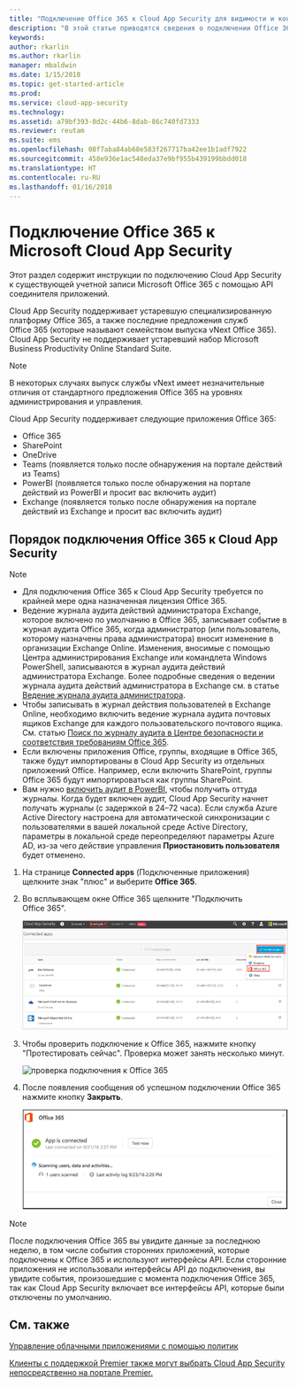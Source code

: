 ```yaml
---
title: "Подключение Office 365 к Cloud App Security для видимости и контроля использования | Документы Майкрософт"
description: "В этой статье приводятся сведения о подключении Office 365 к Cloud App Security с помощью соединителя API."
keywords: 
author: rkarlin
ms.author: rkarlin
manager: mbaldwin
ms.date: 1/15/2018
ms.topic: get-started-article
ms.prod: 
ms.service: cloud-app-security
ms.technology: 
ms.assetid: a79bf393-0d2c-44b6-8dab-86c740fd7333
ms.reviewer: reutam
ms.suite: ems
ms.openlocfilehash: 08f7aba84ab68e583f267717ba42ee1b1adf7922
ms.sourcegitcommit: 458e936e1ac548eda37e9bf955b439199bbdd018
ms.translationtype: HT
ms.contentlocale: ru-RU
ms.lasthandoff: 01/16/2018
---
```

# <a name="connect-office-365-to-microsoft-cloud-app-security"></a>Подключение Office 365 к Microsoft Cloud App Security
Этот раздел содержит инструкции по подключению Cloud App Security к существующей учетной записи Microsoft Office 365 с помощью API соединителя приложений.  
  
Cloud App Security поддерживает устаревшую специализированную платформу Office 365, а также последние предложения служб Office 365 (которые называют семейством выпуска vNext Office 365).  Cloud App Security не поддерживает устаревший набор Microsoft Business Productivity Online Standard Suite. 

> [!NOTE]
> В некоторых случаях выпуск службы vNext имеет незначительные отличия от стандартного предложения Office 365 на уровнях администрирования и управления.

Cloud App Security поддерживает следующие приложения Office 365:

- Office 365
- SharePoint
- OneDrive
- Teams (появляется только после обнаружения на портале действий из Teams)
- PowerBI (появляется только после обнаружения на портале действий из PowerBI и просит вас включить аудит)
- Exchange (появляется только после обнаружения на портале действий из Exchange и просит вас включить аудит)

 
## <a name="how-to-connect-office-365-to-cloud-app-security"></a>Порядок подключения Office 365 к Cloud App Security  
  
> [!NOTE]
>- Для подключения Office 365 к Cloud App Security требуется по крайней мере одна назначенная лицензия Office 365.
>-  Ведение журнала аудита действий администратора Exchange, которое включено по умолчанию в Office 365, записывает событие в журнал аудита Office 365, когда администратор (или пользователь, которому назначены права администратора) вносит изменение в организации Exchange Online. Изменения, вносимые с помощью Центра администрирования Exchange или командлета Windows PowerShell, записываются в журнал аудита действий администратора Exchange. Более подробные сведения о ведении журнала аудита действий администратора в Exchange см. в статье [Ведение журнала аудита администратора](http://go.microsoft.com/fwlink/p/?LinkID=619225).
>- Чтобы записывать в журнал действия пользователей в Exchange Online, необходимо включить ведение журнала аудита почтовых ящиков Exchange для каждого пользовательского почтового ящика. См. статью [Поиск по журналу аудита в Центре безопасности и соответствия требованиям Office 365](https://support.office.com/article/Search-the-audit-log-in-the-Office-365-Security-Compliance-Center-0d4d0f35-390b-4518-800e-0c7ec95e946c).
>- Если включены приложения Office, группы, входящие в Office 365, также будут импортированы в Cloud App Security из отдельных приложений Office. Например, если включить SharePoint, группы Office 365 будут импортироваться как группы SharePoint.
>- Вам нужно [включить аудит в PowerBI](https://powerbi.microsoft.com/documentation/powerbi-admin-auditing/), чтобы получить оттуда журналы. Когда будет включен аудит, Cloud App Security начнет получать журналы (с задержкой в 24–72 часа).
> Если служба Azure Active Directory настроена для автоматической синхронизации с пользователями в вашей локальной среде Active Directory, параметры в локальной среде переопределяют параметры Azure AD, из-за чего действие управления **Приостановить пользователя** будет отменено. 
 
1.  На странице **Connected apps** (Подключенные приложения) щелкните знак "плюс" и выберите **Office 365**.  

2.  Во всплывающем окне Office 365 щелкните "Подключить Office 365".

      ![подключение Office 365](./media/connect-0365.png) 
 
3.  Чтобы проверить подключение к Office 365, нажмите кнопку "Протестировать сейчас". Проверка может занять несколько минут.
  
    ![проверка подключения к Office 365](./media/o365-test-connection.png) 
 
4.   После появления сообщения об успешном подключении Office 365 нажмите кнопку **Закрыть**.
  
     ![Office 365 подключен](./media/o365-connected.png) 

> [!NOTE] 
> После подключения Office 365 вы увидите данные за последнюю неделю, в том числе события сторонних приложений, которые подключены к Office 365 и используют интерфейсы API. Если сторонние приложения не использовали интерфейсы API до подключения, вы увидите события, произошедшие с момента подключения Office 365, так как Cloud App Security включает все интерфейсы API, которые были отключены по умолчанию.

## <a name="see-also"></a>См. также  
[Управление облачными приложениями с помощью политик](control-cloud-apps-with-policies.md)   

[Клиенты с поддержкой Premier также могут выбрать Cloud App Security непосредственно на портале Premier.](https://premier.microsoft.com/)  
  
  
